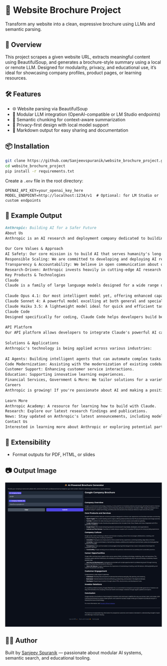 # 🧠 Website Brochure Project

Transform any website into a clean, expressive brochure using LLMs and semantic parsing.

## 🚀 Overview

This project scrapes a given website URL, extracts meaningful content using BeautifulSoup, and generates a brochure-style summary using a local or remote LLM. Designed for modularity, privacy, and educational use, it’s ideal for showcasing company profiles, product pages, or learning resources.

## 🛠️ Features

- 🌐 Website parsing via BeautifulSoup
- 🧩 Modular LLM integration (OpenAI-compatible or LM Studio endpoints)
- 🧠 Semantic chunking for context-aware summarization
- 🔐 Privacy-first design with local model support
- 📄 Markdown output for easy sharing and documentation

## 📦 Installation

```bash
git clone https://github.com/Sanjeevspuranik/website_brochure_project.git
cd website_brochure_project
pip install -r requirements.txt
```

Create a `.env` file in the root directory:

```env
OPENAI_API_KEY=your_openai_key_here
MODEL_ENDPOINT=http://localhost:1234/v1  # Optional: for LM Studio or custom endpoints
```

## 🧠 Example Output

```markdown
Anthropic: Building AI for a Safer Future
About Us
Anthropic is an AI research and deployment company dedicated to building safe and beneficial artificial intelligence. Founded on the principle that powerful AI requires careful consideration of its societal impact, we prioritize human well-being in every aspect of our work – from research and policy to product design. We strive to demonstrate what responsible AI development looks like in practice.

Our Core Values & Approach
AI Safety: Our core mission is to build AI that serves humanity's long-term well-being, proactively addressing potential risks and unintended consequences.
Responsible Scaling: We are committed to developing and deploying AI responsibly, with a focus on safety and societal impact. Our Responsible Scaling Policy outlines our approach.
Transparency & Accountability: We believe in open communication about our research, policies, and product design.
Research-Driven: Anthropic invests heavily in cutting-edge AI research to advance the field safely and effectively.
Key Products & Technologies
Claude
Claude is a family of large language models designed for a wide range of applications. The latest models include:

Claude Opus 4.1: Our most intelligent model yet, offering enhanced capabilities in coding, AI agents, and handling complex tasks.
Claude Sonnet 4: A powerful model excelling at both general and specialized tasks. Notably includes a version with a 1M context window.
Claude Haiku 3.5: A lightweight model ideal for quick and efficient tasks.
Claude Code
Designed specifically for coding, Claude Code helps developers build better software faster. It excels at code generation, understanding, and debugging.

API Platform
Our API platform allows developers to integrate Claude's powerful AI capabilities into their own applications and workflows.

Solutions & Applications
Anthropic's technology is being applied across various industries:

AI Agents: Building intelligent agents that can automate complex tasks.
Code Modernization: Assisting with the modernization of existing codebases.
Customer Support: Enhancing customer service interactions.
Education: Supporting innovative learning experiences.
Financial Services, Government & More: We tailor solutions for a variety of sectors
Careers
Anthropic is growing! If you're passionate about AI and making a positive impact on the world, we encourage you to explore career opportunities: See open roles.

Learn More
Anthropic Academy: A resource for learning how to build with Claude.
Research: Explore our latest research findings and publications.
News: Stay updated on Anthropic's latest announcements, including model releases and policy updates.
Contact Us
Interested in learning more about Anthropic or exploring potential partnerships? Please Speak with sales.
```

## 🧰 Extensibility
- Format outputs for PDF, HTML, or slides

## 📷 Output Image

![Result](output_image/output_image_1.png)

## 🧑‍💻 Author

Built by [Sanjeev Spuranik](https://github.com/Sanjeevspuranik) — passionate about modular AI systems, semantic search, and educational tooling.
